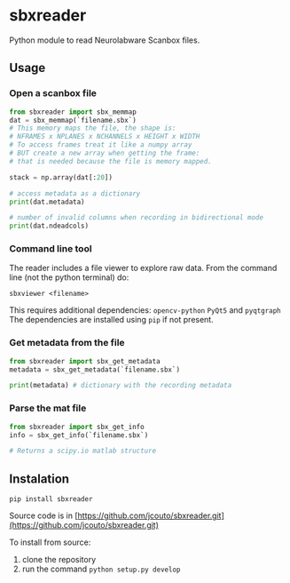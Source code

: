 # sbxreader

Python module to read Neurolabware Scanbox files.

## Usage

### Open a scanbox file

```python
from sbxreader import sbx_memmap
dat = sbx_memmap(`filename.sbx`)
# This memory maps the file, the shape is:
# NFRAMES x NPLANES x NCHANNELS x HEIGHT x WIDTH
# To access frames treat it like a numpy array
# BUT create a new array when getting the frame:
# that is needed because the file is memory mapped.

stack = np.array(dat[:20])

# access metadata as a dictionary
print(dat.metadata)

# number of invalid columns when recording in bidirectional mode
print(dat.ndeadcols)
```

### Command line tool

The reader includes a file viewer to explore raw data.
From the command line (not the python terminal) do:

``sbxviewer <filename>``

This requires additional dependencies: ``opencv-python`` ``PyQt5`` and ``pyqtgraph``
The dependencies are installed using ``pip`` if not present.

### Get metadata from the file

```python
from sbxreader import sbx_get_metadata
metadata = sbx_get_metadata(`filename.sbx`)

print(metadata) # dictionary with the recording metadata
```

### Parse the mat file

```python
from sbxreader import sbx_get_info
info = sbx_get_info(`filename.sbx`)

# Returns a scipy.io matlab structure 
```

## Instalation

``pip install sbxreader``

Source code is in [https://github.com/jcouto/sbxreader.git](https://github.com/jcouto/sbxreader.git)

To install from source:
 1. clone the repository
 2. run the command ``python setup.py develop``